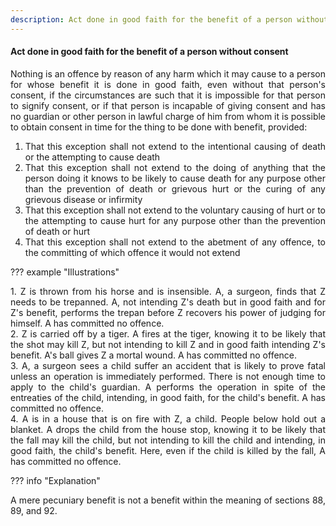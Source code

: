 ```yaml
---
description: Act done in good faith for the benefit of a person without consent
---
```


#### Act done in good faith for the benefit of a person without consent
<div style="text-align: justify">

Nothing is an offence by reason of any harm which it may cause to a person for whose benefit it is done in good faith, even without that person's consent, if the circumstances are such that it is impossible for that person to signify consent, or if that person is incapable of giving consent and has no guardian or other person in lawful charge of him from whom it is possible to obtain consent in time for the thing to be done with benefit, provided:

</div>

1. <div style="text-align: justify"> That this exception shall not extend to the intentional causing of death or the attempting to cause death </div>
2. <div style="text-align: justify"> That this exception shall not extend to the doing of anything that the person doing it knows to be likely to cause death for any purpose other than the prevention of death or grievous hurt or the curing of any grievous disease or infirmity </div>
3. <div style="text-align: justify"> That this exception shall not extend to the voluntary causing of hurt or to the attempting to cause hurt for any purpose other than the prevention of death or hurt </div>
4. <div style="text-align: justify"> That this exception shall not extend to the abetment of any offence, to the committing of which offence it would not extend </div>

??? example "Illustrations"
    <div style="text-align: justify"> 1. Z is thrown from his horse and is insensible. A, a surgeon, finds that Z needs to be trepanned. A, not intending Z's death but in good faith and for Z's benefit, performs the trepan before Z recovers his power of judging for himself. A has committed no offence.
    <div style="text-align: justify"> 2. Z is carried off by a tiger. A fires at the tiger, knowing it to be likely that the shot may kill Z, but not intending to kill Z and in good faith intending Z's benefit. A's ball gives Z a mortal wound. A has committed no offence.
    <div style="text-align: justify"> 3. A, a surgeon sees a child suffer an accident that is likely to prove fatal unless an operation is immediately performed. There is not enough time to apply to the child's guardian. A performs the operation in spite of the entreaties of the child, intending, in good faith, for the child's benefit. A has committed no offence.
    <div style="text-align: justify"> 4. A is in a house that is on fire with Z, a child. People below hold out a blanket. A drops the child from the house stop, knowing it to be likely that the fall may kill the child, but not intending to kill the child and intending, in good faith, the child's benefit. Here, even if the child is killed by the fall, A has committed no offence.
        
??? info "Explanation"
    <div style="text-align: justify"> A mere pecuniary benefit is not a benefit within the meaning of sections 88, 89, and 92.

